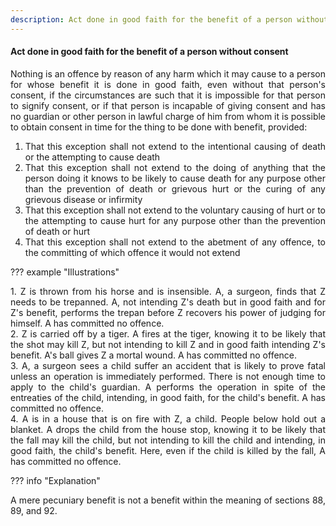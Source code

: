 ```yaml
---
description: Act done in good faith for the benefit of a person without consent
---
```


#### Act done in good faith for the benefit of a person without consent
<div style="text-align: justify">

Nothing is an offence by reason of any harm which it may cause to a person for whose benefit it is done in good faith, even without that person's consent, if the circumstances are such that it is impossible for that person to signify consent, or if that person is incapable of giving consent and has no guardian or other person in lawful charge of him from whom it is possible to obtain consent in time for the thing to be done with benefit, provided:

</div>

1. <div style="text-align: justify"> That this exception shall not extend to the intentional causing of death or the attempting to cause death </div>
2. <div style="text-align: justify"> That this exception shall not extend to the doing of anything that the person doing it knows to be likely to cause death for any purpose other than the prevention of death or grievous hurt or the curing of any grievous disease or infirmity </div>
3. <div style="text-align: justify"> That this exception shall not extend to the voluntary causing of hurt or to the attempting to cause hurt for any purpose other than the prevention of death or hurt </div>
4. <div style="text-align: justify"> That this exception shall not extend to the abetment of any offence, to the committing of which offence it would not extend </div>

??? example "Illustrations"
    <div style="text-align: justify"> 1. Z is thrown from his horse and is insensible. A, a surgeon, finds that Z needs to be trepanned. A, not intending Z's death but in good faith and for Z's benefit, performs the trepan before Z recovers his power of judging for himself. A has committed no offence.
    <div style="text-align: justify"> 2. Z is carried off by a tiger. A fires at the tiger, knowing it to be likely that the shot may kill Z, but not intending to kill Z and in good faith intending Z's benefit. A's ball gives Z a mortal wound. A has committed no offence.
    <div style="text-align: justify"> 3. A, a surgeon sees a child suffer an accident that is likely to prove fatal unless an operation is immediately performed. There is not enough time to apply to the child's guardian. A performs the operation in spite of the entreaties of the child, intending, in good faith, for the child's benefit. A has committed no offence.
    <div style="text-align: justify"> 4. A is in a house that is on fire with Z, a child. People below hold out a blanket. A drops the child from the house stop, knowing it to be likely that the fall may kill the child, but not intending to kill the child and intending, in good faith, the child's benefit. Here, even if the child is killed by the fall, A has committed no offence.
        
??? info "Explanation"
    <div style="text-align: justify"> A mere pecuniary benefit is not a benefit within the meaning of sections 88, 89, and 92.

